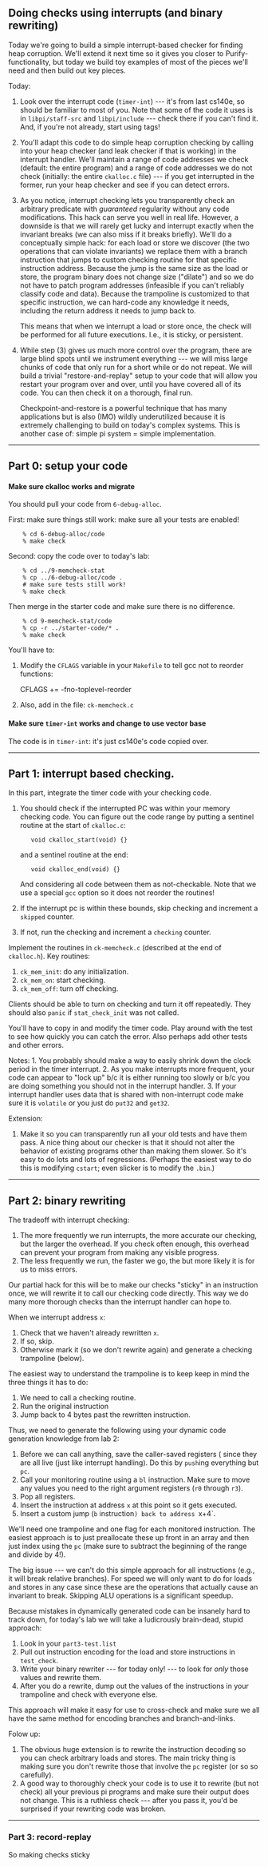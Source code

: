 ## Doing checks using interrupts (and binary rewriting)

Today we're going to build a simple interrupt-based checker for finding
heap corruption.  We'll extend it next time so it gives you closer to
Purify-functionality, but today we build toy examples of most of the
pieces we'll need and then build out key pieces.

Today:
  1. Look over the interrupt code (`timer-int`) --- it's from last cs140e, so 
     should be familiar to most of you.  Note that some of the code it uses
     is in `libpi/staff-src` and `libpi/include` --- check there if you can't
     find it.  And, if you're not already, start using tags!
 
  2. You'll adapt this code to do simple heap corruption checking by calling into
     your heap checker (and leak checker if that is working) in the interrupt
     handler.  We'll maintain a range of code addresses we check (default: the 
     entire program) and a range of code addresses we do not check (initially:
     the entire `ckalloc.c` file) --- if you get interrupted in the former,
     run your heap checker and see if you can detect errors.

  3. As you notice, interrupt checking lets you transparently check an
     arbitrary predicate with *guaranteed* regularity without any
     code modifications.  This hack can serve you well in real life.
     However, a downside is that we will rarely get lucky and interrupt
     exactly when the invariant breaks (we can also miss if it breaks
     briefly).  We'll do a conceptually simple hack: for each load or
     store we discover (the two operations that can violate invariants)
     we replace them with a branch instruction that jumps to custom
     checking routine for that specific instruction address.  Because the
     jump is the same size as the load or store, the program binary does
     not change size ("dilate") and so we do not have to patch program
     addresses (infeasible if you can't reliably classify code and data).
     Because the trampoline is customized to that specific instruction,
     we can hard-code any knowledge it needs, including the return address
     it needs to jump back to.

     This means that when we interrupt a load or store once, the check
     will be performed for all future executions.  I.e., it is sticky,
     or persistent.

  4. While step (3) gives us much more control over the program, there
     are large blind spots until we instrument everything --- we will
     miss large chunks of code that only run for a short while or do
     not repeat.  We will build a trivial "restore-and-replay" setup to
     your code that will allow you restart your program over and over,
     until you have covered all of its code.  You can then check it on
     a thorough, final run.

     Checkpoint-and-restore is a powerful technique that has many
     applications but is also (IMO) wildly underutilized because it
     is extremely challenging to build on today's complex systems.
     This is another case of: simple pi system = simple implementation.

----------------------------------------------------------------------
## Part 0: setup your code


#### Make sure ckalloc works and migrate

You should pull your code from `6-debug-alloc`.

First: make sure things still work: make sure all your
tests are enabled!

        % cd 6-debug-alloc/code
        % make check

Second: copy the code over to today's lab:

        % cd ../9-memcheck-stat
        % cp ../6-debug-alloc/code .
        # make sure tests still work!
        % make check


Then merge in the starter code and make sure there is no difference.

        % cd 9-memcheck-stat/code
        % cp -r ../starter-code/* .
        % make check


You'll have to:
   1. Modify the `CFLAGS` variable in your `Makefile` to tell gcc not
      to reorder functions:

        CFLAGS += -fno-toplevel-reorder 

   2.  Also, add in the file: `ck-memcheck.c`


#### Make sure `timer-int` works and change to use vector base

The code is in `timer-int`: it's just cs140e's code copied over.

----------------------------------------------------------------------
## Part 1: interrupt based checking.

In this part, integrate the timer code with your checking code.
  1. You should check if the interrupted PC was within your memory 
     checking code.  You can figure out the code range by putting
     a sentinel routine at the start of `ckalloc.c`:

            void ckalloc_start(void) {}

     and a sentinel routine at the end:

            void ckalloc_end(void) {}

     And considering all code between them as not-checkable. 
     Note that we use a special `gcc` option so it does not
     reorder the routines!

  2. If the interrupt pc is within these bounds, skip checking and increment a `skipped` counter.
  3. If not, run the checking and increment a `checking` counter.

Implement the routines in `ck-memcheck.c` (described at the end of `ckalloc.h`).
Key routines:
  1. `ck_mem_init`: do any initialization.
  2. `ck_mem_on`: start checking.
  3. `ck_mem_off`: turn off checking.

Clients should be able to turn on checking and turn it off repeatedly.
They should also `panic` if `stat_check_init` was not called.

You'll have to copy in and modify the timer code.  Play around with the test to see
how quickly you can catch the error.  Also perhaps add other tests and other errors.

Notes:
    1. You probably should make a way to easily shrink down the clock period in the timer
       interrupt.
    2. As you make interrupts more frequent, your code can appear to "lock up" b/c it
       is either running too slowly or b/c you are doing something you should not in 
       the interrupt handler.
    3. If your interrupt handler uses data that is shared with non-interrupt code
       make sure it is `volatile` or you just do `put32` and `get32`.


Extension:
  1. Make it so you can transparently run all your old tests and have them pass.  A nice 
     thing about our checker is that it should not alter the behavior of existing programs
     other than making them slower.  So it's easy to do lots and lots of regressions.
     (Perhaps the easiest way to do this is modifying `cstart`; even slicker is to modify
      the `.bin`.)

----------------------------------------------------------------------
## Part 2: binary rewriting

The tradeoff with interrupt checking:
   1. The more frequently we run interrupts, the more accurate our checking, but the
      larger the overhead.   If you check often enough, this overhead can prevent
      your program from making any visible progress.
   2. The less frequently we run, the faster we go, the but more likely it is for us
      to miss errors.

Our partial hack for this will be to make our checks "sticky" in an
instruction once, we will rewrite it to call our checking code directly.
This way we do many more thorough checks than the interrupt handler can
hope to.



When we interrupt address `x`: 
  1. Check that we haven't already rewritten `x`.  
  2. If so, skip.
  3. Otherwise mark it (so we don't rewrite again) and generate a checking 
     trampoline (below).

The easiest way to understand the trampoline is to keep keep in mind the three
things it has to do:
  1. We need to call a checking routine.  
  2. Run the original instruction
  3. Jump back to 4 bytes past the rewritten instruction.

Thus, we need to generate the following using your
dynamic code generation knowledge from lab 2:
  1. Before we can call anything, save the caller-saved registers (
     since they are all live (just like interrupt handling).  Do this by 
     `push`ing  everything but `pc`.
  2. Call your monitoring routine using a `bl` instruction.  Make sure to move any 
     values you need to the right argument registers (`r0` through `r3`).
  3. Pop all registers.
  4. Insert the instruction at address `x` at this point so it gets executed.
  5. Insert a custom jump (`b` instruction`) back to address `x+4`.


We'll need one trampoline and one flag for each monitored instruction.
The easiest approach is to just preallocate these up front in an array
and then just index using the `pc` (make sure to subtract the beginning
of the range and divide by 4!).

The big issue --- we can't do this simple approach for all instructions
(e.g., it will break relative branches).  For speed we will only want
to do for loads and stores in any case since these are the operations
that actually cause an invariant to break.    Skipping ALU operations
is a significant speedup.

Because mistakes in dynamically generated code can be insanely hard to track down,
for today's lab we will take a ludicrously brain-dead, stupid approach:
  1. Look in your `part3-test.list`
  2. Pull out instruction encoding for the load and store instructions in 
     `test_check`.   
  3. Write your binary rewriter --- for today only! --- to 
     look for *only* those values and rewrite them.
  4. After you do a rewrite, dump out the values of the instructions in your
     trampoline and check with everyone else.

This approach will make it easy for use to cross-check and make sure we all have
the same method for encoding branches and branch-and-links.

Folow up:
  1. The obvious huge extension is to rewrite the instruction decoding so you can
     check arbitrary loads and stores.  The main tricky thing is making sure
     you don't rewrite those that involve the `pc` register (or so so carefully).
  2. A good way to thoroughly check your code is to use it to rewrite (but not check)
     all your previous pi programs and make sure their output does not change.  This
     is a ruthless check --- after you pass it, you'd be surprised if your rewriting code
     was broken.

----------------------------------------------------------------------
### Part 3: record-replay

So making checks sticky
